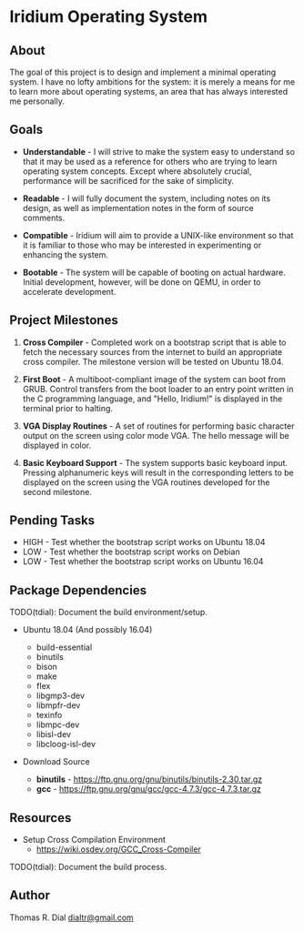 # Iridium Operating System

## About

The goal of this project is to design and implement a minimal operating
system. I have no lofty ambitions for the system: it is merely a means
for me to learn more about operating systems, an area that has always
interested me personally.

## Goals

* **Understandable** - I will strive to make the system easy to
  understand so that it may be used as a reference for others who are
  trying to learn operating system concepts. Except where absolutely
  crucial, performance will be sacrificed for the sake of simplicity.
  
* **Readable** - I will fully document the system, including notes on
  its design, as well as implementation notes in the form of source
  comments.

* **Compatible** - Iridium will aim to provide a UNIX-like environment
  so that it is familiar to those who may be interested in
  experimenting or enhancing the system. 
 
* **Bootable** - The system will be capable of booting on actual
  hardware. Initial development, however, will be done on QEMU, in
  order to accelerate development.

## Project Milestones

1. **Cross Compiler** - Completed work on a bootstrap script that is
   able to fetch the necessary sources from the internet to build an
   appropriate cross compiler. The milestone version will be tested on
   Ubuntu 18.04.

2. **First Boot** - A multiboot-compliant image of the system can boot
   from GRUB. Control transfers from the boot loader to an entry point
   written in the C programming language, and "Hello, Iridium!" is
   displayed in the terminal prior to halting.
   
3. **VGA Display Routines** - A set of routines for performing basic
   character output on the screen using color mode VGA. The hello
   message will be displayed in color.
   
4. **Basic Keyboard Support** - The system supports basic keyboard
   input. Pressing alphanumeric keys will result in the corresponding
   letters to be displayed on the screen using the VGA routines
   developed for the second milestone.

## Pending Tasks

* HIGH - Test whether the bootstrap script works on Ubuntu 18.04
* LOW - Test whether the bootstrap script works on Debian
* LOW - Test whether the bootstrap script works on Ubuntu 16.04

## Package Dependencies

TODO(tdial): Document the build environment/setup.

* Ubuntu 18.04 (And possibly 16.04)
  * build-essential
  * binutils
  * bison
  * make
  * flex
  * libgmp3-dev
  * libmpfr-dev
  * texinfo
  * libmpc-dev
  * libisl-dev
  * libcloog-isl-dev
  
* Download Source
  * **binutils** - https://ftp.gnu.org/gnu/binutils/binutils-2.30.tar.gz
  * **gcc** - https://ftp.gnu.org/gnu/gcc/gcc-4.7.3/gcc-4.7.3.tar.gz

## Resources
  
* Setup Cross Compilation Environment
  * https://wiki.osdev.org/GCC_Cross-Compiler
  
TODO(tdial): Document the build process.

## Author

Thomas R. Dial <dialtr@gmail.com>


